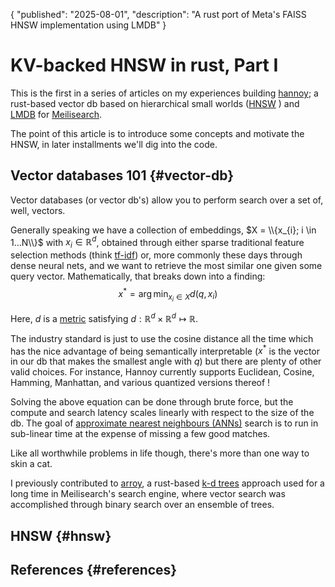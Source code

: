 {
	"published": "2025-08-01",
  "description": "A rust port of Meta's FAISS HNSW implementation using LMDB"
}

# KV-backed HNSW in rust, Part I

This is the first in a series of articles on my experiences building [hannoy](bleh); a rust-based vector db based on hierarchical small worlds ([HNSW](https://www.pinecone.io/learn/series/faiss/hnsw/) ) and [LMDB](https://en.wikipedia.org/wiki/Lightning_Memory-Mapped_Database) for [Meilisearch](https://www.meilisearch.com/).

The point of this article is to introduce some concepts and motivate the HNSW, in later installments we'll dig into the code.

## Vector databases 101 {#vector-db}
Vector databases (or vector db's) allow you to perform search over a set of, well, vectors.

Generally speaking we have a collection of embeddings, $X = \\{x_{i}; i \in 1...N\\}$ with $x_{i} \in \mathbb{R}^{d}$, obtained through either sparse traditional feature selection methods (think [tf-idf](https://en.wikipedia.org/wiki/Tf%E2%80%93idf)) or, more commonly these days through dense neural nets, and we want to retrieve the most similar one given some query vector. Mathematically, that breaks down into a finding: $$x^{*} = \arg\min_{x_{i} \in X} d(q,x_{i})$$

Here, $d$ is a [metric](https://en.wikipedia.org/wiki/Metric_space) satisfying $d: \mathbb{R}^{d} \times \mathbb{R}^{d} \mapsto \mathbb{R}$.

The industry standard is just to use the cosine distance all the time which has the nice advantage of being semantically interpretable ($x^{*}$ is the vector in our db that makes the smallest angle with $q$) but there are plenty of other valid choices. For instance, Hannoy currently supports Euclidean, Cosine, Hamming, Manhattan, and various quantized versions thereof !

Solving the above equation can be done through brute force, but the compute and search latency scales linearly with respect to the size of the db. The goal of [approximate nearest neighbours (ANNs)](https://en.wikipedia.org/wiki/Nearest_neighbor_search#Approximation_methods) search is to run in sub-linear time at the expense of missing a few good matches.

Like all worthwhile problems in life though, there's more than one way to skin a cat.

I previously contributed to [arroy](https://github.com/meilisearch/arroy), a rust-based [k-d trees](https://en.wikipedia.org/wiki/K-d_tree) approach used for a long time in Meilisearch's search engine, where vector search was accomplished through binary search over an ensemble of trees.

## HNSW {#hnsw}

## References {#references}
